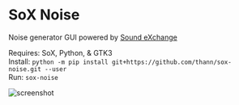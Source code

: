 # SoX Noise

Noise generator GUI powered by [Sound eXchange](http://sox.sourceforge.net/)

Requires: SoX, Python, & GTK3  
Install: `python -m pip install git+https://github.com/thann/sox-noise.git --user`  
Run: `sox-noise`

![screenshot](https://github.com/Thann/sox-noise/raw/master/screenshot.png)

